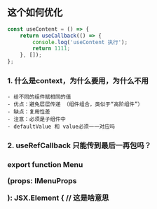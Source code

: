 ## 这个如何优化

``` js
const useContent = () => {
    return useCallback(() => {
        console.log('useContent 执行');
        return 1111;
    }, []);
};
```

### 1. 什么是context，为什么要用，为什么不用
    - 给不同的组件赋相同的值
    - 优点：避免层层传递 （组件组合，类似于“高阶组件”）
    - 缺点：复用性差
    - 注意：必须是子组件中
    - defaultValue 和 value必须一一对应吗

### 2. useRefCallback 只能传到最后一再包吗？

### export function Menu<P>(props: IMenuProps<P>): JSX.Element { // 这是啥意思